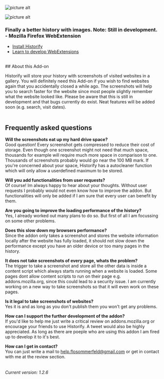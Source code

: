 ![picture alt](http://i.imgur.com/3COC7f4.png "Logo")




![picture alt](http://i.imgur.com/KkwRdP3.png "Demo screenshot")



### Finally a better history with images. Note: Still in development. - Mozilla Firefox WebExtension ###
* [Install Historify](https://addons.mozilla.org/de/firefox/addon/historify/)
* [Learn to develop WebExtensions](https://developer.mozilla.org/de/Add-ons/WebExtensions)

<br />
## About this Add-on

Historify will store your history with screenshots of visited websites in a gallery. You will definitely need this Add-on if you wish to find websites again that you accidentally closed a while ago. The screenshots will help you to search faster for the website since most people slightly remember what the website looked like. Please be aware that this is still in development and that bugs currently do exist. Neat features will be added soon (e.g. search, visit dates).
<br />
<br />
## Frequently asked questions

**Will the screenshots eat up my hard drive space?**<br />
Good question! Every screenshot gets compressed to reduce their cost of storage. Even though one screenshot might not need that much space, thousands for example will require much more space in comparison to one. Thousands of screenshots probably would go near the 100 MB mark. If you're concerned about your space, Historify has a autocleaner function which will only allow a userdefined maximum to be stored.

**Will you add functionalities from user requests?**<br />
Of course! Im always happy to hear about your thoughts. Without user requests I probably would not even know how to improve the addon. But functionalities will only be added if I am sure that every user can benefit by them.

**Are you going to improve the loading performance of the history?**<br />
Yes, I already worked out many plans to do so. But first of all I am focussing on some other problems.

**Does this slow down my browsers performance?**<br />
Since the addon only takes a screenshot and stores the website information locally after the website has fully loaded, it should not slow down the performance except you have an older device or too many pages in the history.

**It does not take screenshots of every page, whats the problem?**<br />
The trigger to take a screenshot and store all the other data is inside a content script which always starts running when a website is loaded. Some pages dont allow content scripts to run on their page e.g. addons.mozilla.org, since this could lead to a security issue. I am currently working on a new way to take screenshots so that it will even work on these pages.

**Is it legal to take screenshots of websites?**<br />
Yes it is and as long as you don't publish them you won't get any problems.

**How can I support the further development of the addon?**<br />
If you'd like to help me just write a critical review on addons.mozilla.org or encourage your friends to use Historify. A tweet would also be highly appreciated. As long as there are poeple who are using this addon I am fired up to develop it to it's best.

**How can I get in contact?**<br />
You can just write a mail to help.flosommerfeld@gmail.com or get in contact with me at the review section.
<br />
<br />
<br />
*Current version: 1.2.6*
